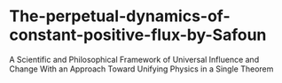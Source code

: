 # The-perpetual-dynamics-of-constant-positive-flux-by-Safoun
A Scientific and Philosophical Framework of Universal Influence and Change With an Approach Toward Unifying Physics in a Single Theorem
